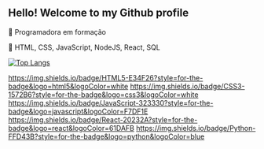 ## Hello! Welcome to my Github profile

:telescope: Programadora em formação

:seedling: HTML, CSS, JavaScript, NodeJS, React, SQL


[![Top Langs](https://github-readme-stats.vercel.app/api/top-langs/?username=nayara9&layout=compact)](https://github.com/anuraghazra/github-readme-stats)


https://img.shields.io/badge/HTML5-E34F26?style=for-the-badge&logo=html5&logoColor=white
https://img.shields.io/badge/CSS3-1572B6?style=for-the-badge&logo=css3&logoColor=white
https://img.shields.io/badge/JavaScript-323330?style=for-the-badge&logo=javascript&logoColor=F7DF1E
https://img.shields.io/badge/React-20232A?style=for-the-badge&logo=react&logoColor=61DAFB
https://img.shields.io/badge/Python-FFD43B?style=for-the-badge&logo=python&logoColor=blue